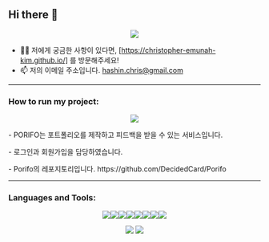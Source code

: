 ## Hi there 👋

<!--
**Christopher-Emunah-Kim/Christopher-Emunah-Kim** is a ✨ _special_ ✨ repository because its `README.md` (this file) appears on your GitHub profile.

Here are some ideas to get you started:

- 🔭 I’m currently working on ...
- 🌱 I’m currently learning ...
- 👯 I’m looking to collaborate on ...
- 🤔 I’m looking for help with ...
- 💬 Ask me about ...
- 📫 How to reach me: ...
- 😄 Pronouns: ...
- ⚡ Fun fact: ...
-->

<p align="center">
  <img src="https://capsule-render.vercel.app/api?type=waving&height=200&text=I%20am%20Christopher%20Kim.&fontColor=0D3EA3&color=F2B9CF&fontAlign=52" />
</p>

- 👨‍💻 저에게 궁금한 사항이 있다면, [https://christopher-emunah-kim.github.io/] 를 방문해주세요!
- 📫 저의 이메일 주소입니다. hashin.chris@gmail.com

--------------------------------------

<h3 align="left">How to run my project:</h3>
<p align="center"> 
  <a href="https://www.porifo.com" target="_blank">
    <img src="https://cyhvfqdzonehvongdtow.supabase.co/storage/v1/object/public/%20brochure/brochure/main.png">
  </a>
  <p>- PORIFO는 포트폴리오를 제작하고 피드백을 받을 수 있는 서비스입니다.</p>
  <p>- 로그인과 회원가입을 담당하였습니다.</p>
  <p>- Porifo의 레포지토리입니다. https://github.com/DecidedCard/Porifo</p>
</p>

--------------------------------------
<h3 align="left">Languages and Tools:</h3>

<p align="center"><img src="https://img.shields.io/badge/HTML5-E34F26?style=for-the-badge&logo=html5&logoColor=white"><img src="https://img.shields.io/badge/JavaScript-F7DF1E?style=for-the-badge&logo=JavaScript&logoColor=white"><img src="https://img.shields.io/badge/React-20232A?style=for-the-badge&logo=react&logoColor=61DAFB"><img src="https://img.shields.io/badge/Tailwind_CSS-38B2AC?style=for-the-badge&logo=tailwind-css&logoColor=white"><img src="https://img.shields.io/badge/Redux-593D88?style=for-the-badge&logo=redux&logoColor=white"><img src="https://img.shields.io/badge/Next.js-000?logo=nextdotjs&logoColor=fff&style=for-the-badge"><img src="https://img.shields.io/badge/Sass-CC6699?style=for-the-badge&logo=sass&logoColor=white"><img src="https://img.shields.io/badge/Jira-0052CC?style=for-the-badge&logo=Jira&logoColor=white"></p>

<p align="center">
<img src="https://github-readme-stats.vercel.app/api?username=Christopher-Emunah-Kim">  
<img src="https://github-readme-stats.vercel.app/api/top-langs/?username=Christopher-Emunah-Kim&layout=compact">
</p>
